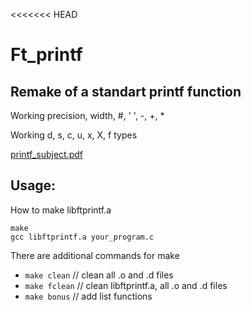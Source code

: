 <<<<<<< HEAD
# Ft_printf

## Remake of a standart printf function
Working precision, width, #, ' ', -, +, *

Working d, s, c, u, x, X, f types

[printf_subject.pdf](https://github.com/GalinaMonitor/ft_printf/files/6797731/printf_subject.pdf)

## Usage:
How to make libftprintf.a

	make
	gcc libftprintf.a your_program.c
There are additional commands for make

* `make clean` // clean all .o and .d files
* `make fclean` // clean libftprintf.a, all .o and .d files
* `make bonus` // add list functions
